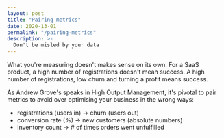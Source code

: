 ```yaml
---
layout: post
title: "Pairing metrics"
date: 2020-13-01
permalink: "/pairing-metrics"
description: >-
  Don't be misled by your data
---
```


What you're measuring doesn't makes sense on its own. For a SaaS product, a high number of registrations doesn't mean success. A high number of registrations, low churn and turning a profit means success.

As Andrew Grove's speaks in High Output Management, it's pivotal to pair metrics to avoid over optimising your business in the wrong ways:

- registrations (users in) → churn (users out)
- conversion rate (%) → new customers (absolute numbers)
- inventory count → # of times orders went unfulfilled